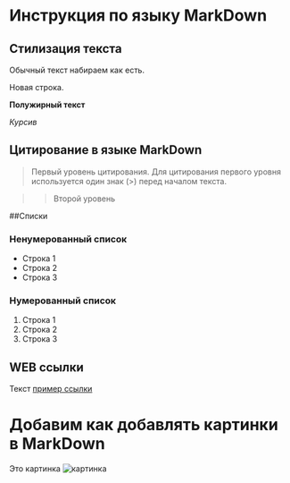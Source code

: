 # Инструкция по языку MarkDown

## Стилизация текста
Обычный текст набираем как есть.

Новая строка.

**Полужирный текст**

*Курсив*

## Цитирование в языке MarkDown
> Первый уровень цитирования. Для цитирования первого уровня используется один знак (>) перед началом текста.

>> Второй уровень

##Списки
### Ненумерованный список
* Строка 1
* Строка 2
* Строка 3

### Нумерованный список
1. Строка 1
2. Строка 2
3. Строка 3

## WEB ссылки
Текст [пример ссылки](http.example.com "Всплывающая подсказка")

# Добавим как добавлять картинки в MarkDown
Это картинка
![картинка](pict.jpg)

